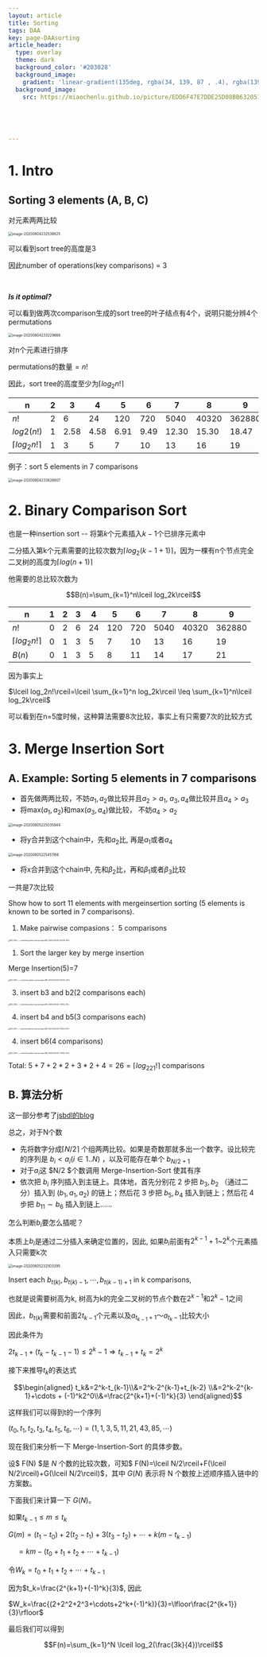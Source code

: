```yaml
---
layout: article
title: Sorting
tags: DAA
key: page-DAAsorting
article_header:
  type: overlay
  theme: dark
  background_color: '#203028'
  background_image:
    gradient: 'linear-gradient(135deg, rgba(34, 139, 87 , .4), rgba(139, 34, 139, .4))'
  background_image:
    src: https://miaochenlu.github.io/picture/EDD6F47E7DDE25D08BB6320511A6F0BD.png





---
```


<!--more-->

# 1. Intro

## Sorting 3 elements (A, B, C)

对元素两两比较

<img src="../../../assets/images/image-20200604232538825.png" alt="image-20200604232538825" style="zoom:50%;" />

可以看到sort tree的高度是3

因此number of operations(key comparisons) = 3

<br>

***Is it optimal?***

可以看到做两次comparison生成的sort tree的叶子结点有4个，说明只能分辨4个permutations

<img src="../../../assets/images/image-20200604233229666.png" alt="image-20200604233229666" style="zoom:50%;" />



对n个元素进行排序

permutations的数量$=n!$

因此，sort tree的高度至少为$\lceil log_2n!\rceil$

| n                      | 2    | 3    | 4    | 5    | 6    | 7     | 8     | 9      |
| ---------------------- | ---- | ---- | ---- | ---- | ---- | ----- | ----- | ------ |
| $n!$                   | 2    | 6    | 24   | 120  | 720  | 5040  | 40320 | 362880 |
| $log 2 (n!)$           | 1    | 2.58 | 4.58 | 6.91 | 9.49 | 12.30 | 15.30 | 18.47  |
| $\lceil log_2n!\rceil$ | 1    | 3    | 5    | 7    | 10   | 13    | 16    | 19     |



例子：sort 5 elements in 7 comparisons

<img src="../../../assets/images/image-20200604233826607.png" alt="image-20200604233826607" style="zoom:50%;" />





# 2. Binary Comparison Sort

也是一种insertion sort -- 将第$k$个元素插入$k-1$个已排序元素中

二分插入第k个元素需要的比较次数为$\lceil log_2(k-1+1)\rceil$，因为一棵有n个节点完全二叉树的高度为$\lceil log(n+1)\rceil$

他需要的总比较次数为

$$B(n)=\sum_{k=1}^n\lceil log_2k\rceil$$



| n                      | 1    | 2    | 3    | 4    | 5    | 6    | 7    | 8     | 9      |
| ---------------------- | ---- | ---- | ---- | ---- | ---- | ---- | ---- | ----- | ------ |
| $n!$                   | 0    | 2    | 6    | 24   | 120  | 720  | 5040 | 40320 | 362880 |
| $\lceil log_2n!\rceil$ | 0    | 1    | 3    | 5    | 7    | 10   | 13   | 16    | 19     |
| $B(n)$                 | 0    | 1    | 3    | 5    | 8    | 11   | 14   | 17    | 21     |



因为事实上

$\lceil log_2n!\rceil=\lceil \sum_{k=1}^n log_2k\rceil \leq \sum_{k=1}^n\lceil log_2k\rceil$

可以看到在n=5度时候，这种算法需要8次比较，事实上有只需要7次的比较方式

# 3. Merge Insertion Sort

## A. Example: Sorting 5 elements in 7 comparisons

* 首先做两两比较，不妨$a_1,a_2$做比较并且$a_2>a_1$, $a_3,a_4$做比较并且$a_4>a_3$
* 将max$(a_1,a_2)$和max($a_3,a_4)$做比较， 不妨$a_4>a_2$

<img src="../../../assets/images/image-20200605225035844.png" alt="image-20200605225035844" style="zoom:50%;" />

* 将y合并到这个chain中，先和$a_2$比, 再是$a_1$或者$a_4$

<img src="../../../assets/images/image-20200605225451166.png" alt="image-20200605225451166" style="zoom:50%;" />

* 将x合并到这个chain中, 先和$\beta_2$比，再和$\beta_1$或者$\beta_3$比较

一共是7次比较



Show how to sort 11 elements with mergeinsertion sorting (5 elements is known to be sorted in 7 comparisons).

1. Make pairwise compasions： 5 comparisons

<img src="../../../assets/images/IMG_3393(20200425-163409)-1613907.JPEG" alt="IMG_3393(../../../miaochenlu.github.io/assets/images/IMG_3393(20200425-163409).JPEG)" style="zoom: 20%;" />

1. Sort the larger key by merge insertion

Merge Insertion(5)=7

<img src="../../../assets/images/IMG_3394(20200425-163445)-1613911.JPEG" alt="IMG_3394(../../../miaochenlu.github.io/assets/images/IMG_3394(20200425-163445).JPEG)" style="zoom:20%;" />

3. insert b3 and b2(2 comparisons each)

<img src="../../../assets/images/IMG_3398(20200425-170814)-1613914.JPEG" alt="IMG_3398(../../../miaochenlu.github.io/assets/images/IMG_3398(20200425-170814).JPEG)" style="zoom:20%;" />

4. insert b4 and b5(3 comparisons each)

<img src="../../../assets/images/IMG_3397(20200425-170800)-1613918.JPEG" alt="IMG_3397(../../../miaochenlu.github.io/assets/images/IMG_3397(20200425-170800).JPEG)" style="zoom:20%;" />

4. insert b6(4 comparisons)

<img src="../../../assets/images/IMG_3399(20200425-170826)-1613923.JPEG" alt="IMG_3399(../../../miaochenlu.github.io/assets/images/IMG_3399(20200425-170826).JPEG)" style="zoom:20%;" />

Total: $5+7+2*2+3*2+4=26= \lceil log_221!\rceil$ comparisons



## B. 算法分析

这一部分参考了<a href="https://jiangshibiao.github.io/2020/04/26/Algorithm-Designs-and-Analysis/#Flow-and-Match">jsbdl的blog</a>

总之，对于N个数

* 先将数字分成$\lceil N/2\rceil$ 个组两两比较。如果是奇数那就多出一个数字。设比较完的序列是 $b_i<a_i(i\in1..N)$ ，以及可能存在单个 $b_{N/2+1}$
* 对于$a_i$这 $N/2 $个数调用 Merge-Insertion-Sort 使其有序
* 依次把 $b_i$ 序列插入到主链上。具体地，首先分别花 2 步把 $b_3,b_2$ （通过二分）插入到 $(b_1,a_1,a_2)$ 的链上；然后花 3 步把 $b_5,b_4$ 插入到链上；然后花 4 步把 $b_{11}∼b_6$ 插入到链上……

怎么判断$b_i$要怎么插呢？

本质上$b_i$是通过二分插入来确定位置的，因此, 如果$b_i$前面有$2^{k-1}+1$~$2^k$个元素插入只需要k次

<img src="../../../assets/images/image-20200605232503395.png" alt="image-20200605232503395" style="zoom:50%;" />

Insert each $b_{t(k)},b_{t(k)-1},\cdots,b_{t(k-1)+1}$ in k comparisons,

也就是说需要树高为k, 树高为k的完全二叉树的节点个数在$2^{k-1}$和$2^k-1$之间

因此，$b_{t(k)}$需要和前面$2t_{k-1}$个元素以及$a_{t_{k-1}+1}$～$a_{t_k-1}$比较大小

因此条件为

$2t_{k-1}+(t_k-t_{k-1}-1)\leq 2^k-1\Rightarrow t_{k-1}+t_k=2^k$

接下来推导$t_k$的表达式

$$\begin{aligned} t_k&=2^k-t_{k-1}\\&=2^k-2^{k-1}+t_{k-2} \\&=2^k-2^{k-1}+\cdots + (-1)^k2^0\\&=\frac{2^{k+1}+(-1)^k}{3} \end{aligned}$$

这样我们可以得到t的一个序列

$(t_0,t_1,t_2,t_3,t_4,t_5,t_6,\cdots)=(1,1,3,5,11,21,43,85,\cdots)$



现在我们来分析一下 Merge-Insertion-Sort 的具体步数。

设$ F(N) $是 $N$ 个数的比较次数，可知$ F(N)=\lceil N/2\rceil+F(\lceil N/2\rceil)+G(\lceil N/2\rceil)$，其中 $G(N)$ 表示将 N 个数按上述顺序插入链中的方案数。

下面我们来计算一下 $G(N)$。

如果$t_{k-1}\leq m\leq t_k$

$G(m)=(t_1-t_0)+2(t_2-t_1)+3(t_3-t_2)+\cdots +k(m-t_{k-1})$

$\quad= km-(t_0+t_1+t_2+\cdots+t_{k-1})$

令$W_k=t_0+t_1+t_2+\cdots+t_{k-1}$

因为$t_k=\frac{2^{k+1}+(-1)^k}{3}$, 因此

$W_k=\frac{(2+2^2+2^3+\cdots+2^k+(-1)^k)}{3}=\lfloor\frac{2^{k+1}}{3}\rfloor$

最后我们可以得到

$$F(n)=\sum_{k=1}^N \lceil log_2(\frac{3k}{4})\rceil$$

